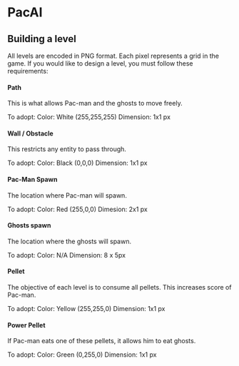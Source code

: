 # PacAI

## Building a level

All levels are encoded in PNG format. Each pixel represents a grid in the game. If you would like to design a level, you must follow these requirements:

#### Path

This is what allows Pac-man and the ghosts to move freely.

To adopt:
  Color: White (255,255,255)
  Dimension: 1x1 px
  
#### Wall / Obstacle

This restricts any entity to pass through.

To adopt:
  Color: Black (0,0,0)
  Dimension: 1x1 px
 
#### Pac-Man Spawn

The location where Pac-man will spawn.

To adopt:
  Color: Red (255,0,0)
  Dimesion: 2x1 px
  
#### Ghosts spawn

The location where the ghosts will spawn.

To adopt:
  Color: N/A
  Dimension: 8 x 5px
  
#### Pellet

The objective of each level is to consume all pellets. This increases score of Pac-man.

To adopt:
  Color: Yellow (255,255,0)
  Dimension: 1x1 px
  
#### Power Pellet

If Pac-man eats one of these pellets, it allows him to eat ghosts.

To adopt:
  Color: Green (0,255,0)
  Dimension: 1x1 px
